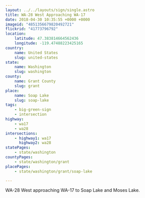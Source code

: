 ```yaml
---
layout: ../../layouts/sign/single.astro
title: WA-28 West Approaching WA-17
date: 2018-04-30 10:35:55 +0000 +0000
imageid: "4851356679820492721"
flickrid: "41773796792"
location:
    latitude: 47.383814664562436
    longitude: -119.47488223425165
country:
    name: United States
    slug: united-states
state:
    name: Washington
    slug: washington
county:
    name: Grant County
    slug: grant
place:
    name: Soap Lake
    slug: soap-lake
tags:
    - big-green-sign
    - intersection
highway:
    - wa17
    - wa28
intersections:
    - highway1: wa17
      highway2: wa28
statePages:
    - state/washington
countyPages:
    - state/washington/grant
placePages:
    - state/washington/grant/soap-lake

---
```

WA-28 West approaching WA-17 to Soap Lake and Moses Lake.